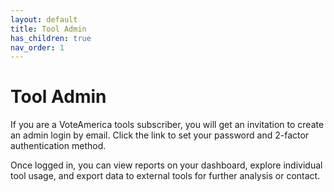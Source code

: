 ```yaml
---
layout: default
title: Tool Admin
has_children: true
nav_order: 1
---
```


# Tool Admin

If you are a VoteAmerica tools subscriber, you will get an invitation to create an admin login by email. Click the link to set your password and 2-factor authentication method.

Once logged in, you can view reports on your dashboard, explore individual tool usage, and export data to external tools for further analysis or contact.

